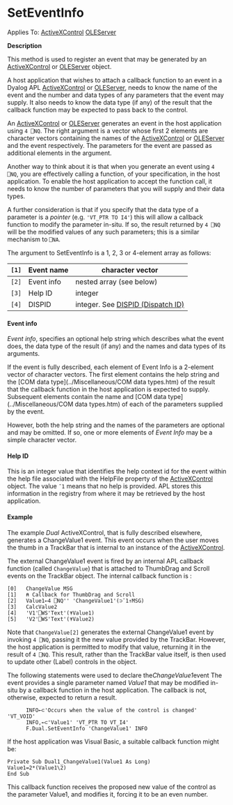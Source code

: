 




<h1 class="heading"><span class="name">SetEventInfo</span></h1>

Applies To: [ActiveXControl](../a-z/activexcontrol.md) [OLEServer](../a-z/oleserver.md)


**Description**


This method is used to register an event that may be generated by an [ActiveXControl](../a-z/activexcontrol.md) or [OLEServer](../a-z/oleserver.md) object.



A host application that wishes to attach a callback function to an event in a Dyalog APL [ActiveXControl](../a-z/activexcontrol.md) or [OLEServer](../a-z/oleserver.md), needs to know the name of the event and the number and data types of any parameters that the event may supply. It also needs to know the data type (if any) of the result that the callback function may be expected to pass back to the control.


An [ActiveXControl](../a-z/activexcontrol.md) or [OLEServer](../a-z/oleserver.md) generates an event in the host application using `4 ⎕NQ`. The right argument is a vector whose first 2 elements are character vectors containing the names of the [ActiveXControl](../a-z/activexcontrol.md) or [OLEServer](../a-z/oleserver.md) and the event respectively. The parameters for the event are passed as additional elements in the argument.


Another way to think about it is that when you generate an event using `4 ⎕NQ`, you are effectively calling a function, of your specification, in the host application. To enable the host application to accept the function call, it needs to know the number of parameters that you will supply and their data types.


A further consideration is that if you specify that the data type of a parameter is a *pointer* (e.g. `'VT_PTR TO I4'`) this will allow a callback function to modify the parameter in-situ. If so, the result returned by `4 ⎕NQ` will be the modified values of any such parameters; this is a similar mechanism to `⎕NA`.



The argument to SetEventInfo is a 1, 2, 3 or 4-element array as follows:


| `[1]` | Event name | character vector |
| --- | --- | ---  |
| `[2]` | Event info | nested array (see below) |
| `[3]` | Help ID | integer |
| `[4]` | DISPID | integer. See [DISPID (Dispatch ID)](../../Miscellaneous/DISPID.htm#DISPID) |



#### Event info


*Event info*, specifies an optional help string which describes what the event does, the data type of the result (if any) and the names and data types of its arguments.


If the event is fully described, each element of Event Info is a 2-element vector of character vectors. The first element contains the help string and the [COM data type](../Miscellaneous/COM data types.htm) of the result that the callback function in the host application is expected to supply. Subsequent elements contain the name and [COM data type](../Miscellaneous/COM data types.htm) of each of the parameters supplied by the event.


However, both the help string and the names of the parameters are optional and may be omitted. If so, one or more elements of *Event Info* may be a simple character vector.



#### Help ID


This is an integer value that identifies the help context id for the event within the help file associated with the HelpFile property of the [ActiveXControl](../a-z/activexcontrol.md) object. The value `¯1` means that no help is provided. APL stores this information in the registry from where it may be retrieved by the host application.


#### Example


The example *Dual* ActiveXControl, that is fully described elsewhere, generates a ChangeValue1 event. This event occurs when the user moves the thumb in a TrackBar that is internal to an instance of the [ActiveXControl](../a-z/activexcontrol.md).


The external ChangeValue1 event is fired by an internal APL callback function (called `ChangeValue`) that is attached to ThumbDrag and Scroll events on the TrackBar object. The internal callback function is :
```apl
[0]   ChangeValue MSG
[1]   ⍝ Callback for ThumbDrag and Scroll
[2]   Value1←4 ⎕NQ'' 'ChangeValue1'(⊃¯1↑MSG)
[3]   CalcValue2
[4]   'V1'⎕WS'Text'(⍕Value1)
[5]   'V2'⎕WS'Text'(⍕Value2)
```


Note that `ChangeValue[2]` generates the external ChangeValue1 event by invoking `4 ⎕NQ`, passing it the new value provided by the TrackBar. However, the host application is permitted to modify that value, returning it in the result of `4 ⎕NQ`. This result, rather than the TrackBar value itself, is then used to update other (Label) controls in the object.


The following statements were used to declare the*ChangeValue1*event The event provides a single parameter named *Value1* that may be modified in-situ by a callback function in the host application. The callback is not, otherwise, expected to return a result.
```apl
      INFO←⊂'Occurs when the value of the control is changed' 'VT_VOID'
      INFO,←⊂'Value1' 'VT_PTR TO VT_I4'
      F.Dual.SetEventInfo 'ChangeValue1' INFO
```


If the host application was Visual Basic, a suitable callback function might be:
```apl
Private Sub Dual1_ChangeValue1(Value1 As Long)
Value1=2*(Value1\2)
End Sub
```


This callback function receives the proposed new value of the control as the parameter Value1, and modifies it, forcing it to be an even number.


